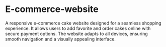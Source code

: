 # E-commerce-website


A responsive e-commerce cake website designed for a seamless shopping experience. It allows users to add favorite and order cakes online with secure payment options. The website adapts to all devices, ensuring smooth navigation and a visually appealing interface.
